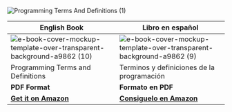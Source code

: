 ![Programming Terms And Definitions (1)](https://github.com/user-attachments/assets/19c576ef-d4b8-4a51-baf0-39bbe90b4ee9)

| English Book | Libro en español |
|--|--|
| ![e-book-cover-mockup-template-over-transparent-background-a9862 (10)](https://github.com/user-attachments/assets/c2712e17-0586-4378-9c49-5aeaac4d27c6) | ![e-book-cover-mockup-template-over-transparent-background-a9862 (9)](https://github.com/user-attachments/assets/bea23cf3-635f-4e40-b94d-62b97680cddf) |
| Programming Terms and Definitions | Terminos y definiciones de la programación |
| **PDF Format** | **Formato en PDF** |
| [**Get it on Amazon**](https://www.amazon.com/-/es/Hernando-Abella-ebook/dp/B0CN2R71Y7) | [**Consiguelo en Amazon**](https://www.amazon.com/-/es/Hernando-Abella-ebook/dp/B0CM2M9F3P) |
